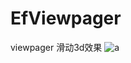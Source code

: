 # EfViewpager
viewpager  滑动3d效果
![a](https://github.com/dengzhi00/EfViewpager/tree/master/img/a.gif)
